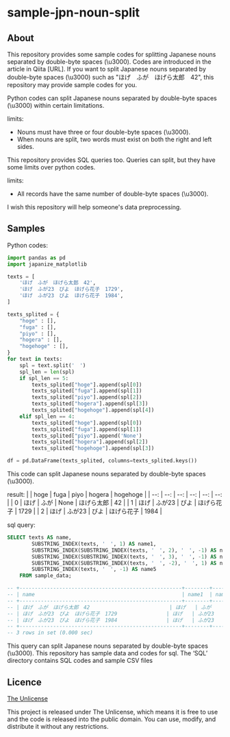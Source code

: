 # sample-jpn-noun-split

## About
This repository provides some sample codes for splitting Japanese nouns separated by double-byte spaces (\u3000).
Codes are introduced in the article in Qiita [URL].
If you want to split Japanese nouns separated by double-byte spaces (\u3000) such as "ほげ　ふが　ほげら太郎　42",
this repository may provide sample codes for you.

Python codes can split Japanese nouns separated by double-byte spaces (\u3000) within certain limitations.

limits:
- Nouns must have three or four double-byte spaces (\u3000).
- When nouns are split, two words must exist on both the right and left sides.

This repository provides SQL queries too.
Queries can split, but they have some limits over python codes.

limits:
- All records have the same number of double-byte spaces (\u3000).

I wish this repository will help someone's data preprocessing.

## Samples

Python codes:
```python
import pandas as pd
import japanize_matplotlib

texts = [
    'ほげ　ふが　ほげら太郎　42',
    'ほげ　ふが23　ぴよ　ほげら花子　1729',
    'ほげ　ふが23　ぴよ　ほげら花子　1984',
]

texts_splited = {
    "hoge" : [],
    "fuga" : [],
    "piyo" : [],
    "hogera" : [],
    "hogehoge" : [],
}
for text in texts:
    spl = text.split('　')
    spl_len = len(spl)
    if spl_len == 5:
        texts_splited["hoge"].append(spl[0])
        texts_splited["fuga"].append(spl[1])
        texts_splited["piyo"].append(spl[2])
        texts_splited["hogera"].append(spl[3])
        texts_splited["hogehoge"].append(spl[4])
    elif spl_len == 4:
        texts_splited["hoge"].append(spl[0])
        texts_splited["fuga"].append(spl[1])
        texts_splited["piyo"].append('None')
        texts_splited["hogera"].append(spl[2])
        texts_splited["hogehoge"].append(spl[3])

df = pd.DataFrame(texts_splited, columns=texts_splited.keys())
```

This code can split Japanese nouns separated by double-byte spaces (\u3000).

result:
|  | hoge | fuga | piyo | hogera | hogehoge |
| --: | --: | --: | --: | --: | --: |
| 0 | ほげ | ふが | None | ほげら太郎 | 42 |
| 1 | ほげ | ふが23 | ぴよ | ほげら花子 | 1729 |
| 2 | ほげ | ふが23 | ぴよ | ほげら花子 | 1984 |


sql query:
```sql
SELECT texts AS name,
        SUBSTRING_INDEX(texts, '　', 1) AS name1,
        SUBSTRING_INDEX(SUBSTRING_INDEX(texts, '　', 2), '　', -1) AS name2,
        SUBSTRING_INDEX(SUBSTRING_INDEX(texts, '　', 3), '　', -1) AS name3,
        SUBSTRING_INDEX(SUBSTRING_INDEX(texts, '　', -2), '　', 1) AS name4,
        SUBSTRING_INDEX(texts, '　', -1) AS name5
    FROM sample_data;

-- +-----------------------------------------------------+--------+----------+-----------------+-----------------+-------+
-- | name                                                | name1  | name2    | name3           | name4           | name5 |
-- +-----------------------------------------------------+--------+----------+-----------------+-----------------+-------+
-- | ほげ　ふが　ほげら太郎　42                          | ほげ   | ふが     | ほげら太郎      | ほげら太郎      | 42    |
-- | ほげ　ふが23　ぴよ　ほげら花子　1729                | ほげ   | ふが23   | ぴよ            | ほげら花子      | 1729  |
-- | ほげ　ふが23　ぴよ　ほげら花子　1984                | ほげ   | ふが23   | ぴよ            | ほげら花子      | 1984  |
-- +-----------------------------------------------------+--------+----------+-----------------+-----------------+-------+
-- 3 rows in set (0.000 sec)
```

This query can split Japanese nouns separated by double-byte spaces (\u3000).
This repository has sample data and codes for sql.
The ‘SQL’ directory contains SQL codes and sample CSV files

## Licence
[The Unlicense](https://choosealicense.com/licenses/unlicense/)

This project is released under The Unlicense, 
which means it is free to use and the code is released into the public domain. 
You can use, modify, and distribute it without any restrictions.
